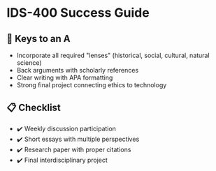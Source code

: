 # IDS-400 Success Guide

## 🎯 Keys to an A
- Incorporate all required "lenses" (historical, social, cultural, natural science)
- Back arguments with scholarly references
- Clear writing with APA formatting
- Strong final project connecting ethics to technology

## 📋 Checklist
- ✔️ Weekly discussion participation
- ✔️ Short essays with multiple perspectives
- ✔️ Research paper with proper citations
- ✔️ Final interdisciplinary project
